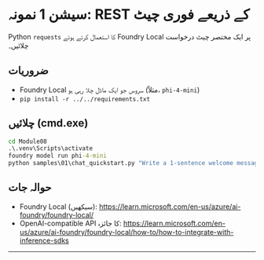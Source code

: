 <!--
CO_OP_TRANSLATOR_METADATA:
{
  "original_hash": "15ab280cc2acd8bbf545cc9a78a408bf",
  "translation_date": "2025-09-22T14:25:39+00:00",
  "source_file": "Module08/samples/01/README.md",
  "language_code": "ur"
}
-->
# سیشن 1 نمونہ: REST کے ذریعے فوری چیٹ

Python `requests` کا استعمال کرتے ہوئے Foundry Local پر ایک مختصر چیٹ درخواست چلائیں۔

## ضروریات
- Foundry Local سروس جو ایک ماڈل چلا رہی ہو (مثلاً، `phi-4-mini`)
- `pip install -r ../../requirements.txt`

## چلائیں (cmd.exe)
```cmd
cd Module08
.\.venv\Scripts\activate
foundry model run phi-4-mini
python samples\01\chat_quickstart.py "Write a 1-sentence welcome message."
```

## حوالہ جات
- Foundry Local (سیکھیں): https://learn.microsoft.com/en-us/azure/ai-foundry/foundry-local/
- OpenAI-compatible API کا جائزہ: https://learn.microsoft.com/en-us/azure/ai-foundry/foundry-local/how-to/how-to-integrate-with-inference-sdks

---

